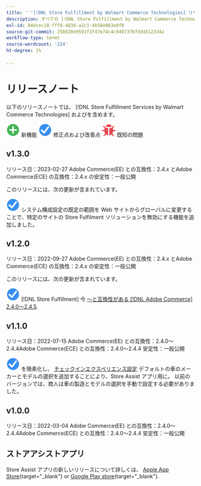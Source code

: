```yaml
---
title: '''[!DNL Store Fulfillment by Walmart Commerce Technologies] リリースノート`'
description: すべての [!DNL Store Fulfillment by Walmart Commerce Technologies] リリース」
exl-id: 04dcec10-fff8-483d-a2c1-4b58e063e0f0
source-git-commit: 258820e9591f3f47e74c4c9497376fd34512334a
workflow-type: tm+mt
source-wordcount: '224'
ht-degree: 1%

---
```


# リリースノート

以下のリリースノートでは、 [!DNL Store Fulfillment Services by Walmart Commerce Technologies] およびを含めます。

![新規](../assets/new.svg) 新機能
![修正された問題](../assets/fix.svg) 修正点および改善点
![既知の問題](../assets/bug.svg) 既知の問題

## v1.3.0

リリース日：2023-02-27 Adobe Commerce(EE) との互換性：2.4.x とAdobe Commerce(ECE) の互換性：2.4.x の安定性：一般公開

このリリースには、次の更新が含まれています。

![新規](../assets/fix.svg)<!-- WMTP-795 --> システム構成設定の既定の範囲を Web サイトからグローバルに変更することで、特定のサイトの Store Fulfilment ソリューションを無効にする機能を追加しました。

## v1.2.0

リリース日：2022-09-27 Adobe Commerce(EE) との互換性：2.4.x とAdobe Commerce(ECE) の互換性：2.4.x の安定性：一般公開

このリリースには、次の更新が含まれています。

![新規](../assets/fix.svg) [!DNL Store Fulfillment] 今 [～と互換性がある [!DNL Adobe Commerce] 2.4.0～2.4.5](https://experienceleague.adobe.com/docs/commerce-operations/release/product-availability.html).


## v1.1.0

リリース日：2022-07-15 Adobe Commerce(EE) との互換性：2.4.0～2.4.4Adobe Commerce(ECE) との互換性：2.4.0～2.4.4 安定性：一般公開

![新規](../assets/fix.svg)<!-- WMTP-731 --> を簡素化し、 [チェックインエクスペリエンス設定](check-in-experience-setup.md) デフォルトの車のメーカーとモデルの選択を追加することにより、Store Assist アプリ用に。 以前のバージョンでは、商人は車の製造とモデルの選択を手動で設定する必要がありました。

## v1.0.0

リリース日：2022-03-04 Adobe Commerce(EE) との互換性：2.4.0～2.4.4Adobe Commerce(ECE) との互換性：2.4.0～2.4.4 安定性：一般公開

## ストアアシストアプリ

Store Assist アプリの新しいリリースについて詳しくは、 [Apple App Store](https://apps.apple.com/us/app/store-assist-by-walmart/id1609281539){target="_blank"} or [Google Play store](https://play.google.com/store/apps/details?id=com.walmart.faas.storeassist){target="_blank"}.

